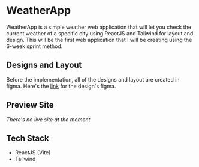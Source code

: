 # WeatherApp

WeatherApp is a simple weather web application that will let you check the current weather of a specific city using ReactJS and Tailwind for layout and design. This will be the first web application that I will be creating using the 6-week sprint method.

## Designs and Layout

Before the implementation, all of the designs and layout are created in figma. Here's the [link](https://www.figma.com/design/c88aPhtMth5AfPTlcpPQVo/WeatherApp---React?node-id=0-1&t=v2Hag6vCnF7GBAta-0) for the design's figma.

## Preview Site

_There's no live site at the moment_

## Tech Stack

- ReactJS (Vite)
- Tailwind
